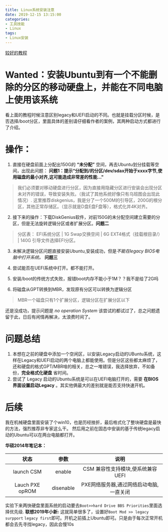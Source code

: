 ```yaml
---
title: Linux系统安装注意
date: 2019-12-15 13:15:00
categories:
- 工具技能
- Linux
tags:
- Linux安装
---
```


[较好的教程](https://blog.csdn.net/suifenghahahaha/article/details/79710023#%E4%BA%B2%E6%B5%8Bdell%E7%AC%94%E8%AE%B0%E6%9C%ACUEFI%E5%90%AF%E5%8A%A8%E6%A8%A1%E5%BC%8F%E7%9A%84%E7%94%B5%E8%84%91%E5%AE%89%E8%A3%85Win10%E5%92%8CUbuntu%E5%8F%8C%E7%B3%BB%E7%BB%9F)
# Wanted：安装Ubuntu到有一个不能删除的分区的移动硬盘上，并能在不同电脑上使用该系统
看上面的教程时候注意区别legacy和UEFI启动的不同。也就是挂载分区时候，是否选择/boot分区，里面具体的差别请仔细看作者的案例，其两种启动方式都进行了介绍。
# 操作：
1. 直接在硬盘前面上分配出150G的 **“未分配”** 空间，再去Ubuntu划分挂载等空间，出现此问题：
**问题1：提示“分配到/的分区/dev/sdax开始于xxxx字节,使用磁盘的最小对齐,这可能造成非常差的性能..."**
>我们必须要对移动硬盘进行分区，因为直接用隐藏分区进行安装会出现分区未对齐的错误，导致安装失败。（我试了其他系统好像只有乌班图会出现此情况）.
这里推荐diskgenius，我是分了一个500M的引导区，200G的根分区，其他正常存储区。（显示就是D盘E盘F盘等），格式化并4K对齐。

2. 接下来的操作：下载DiskGenius软件，对前150G的未分配空间建立需要的分区，但是无法旋转逻辑分区或者扩展分区。**问题二**
>分区表：
EFI系统分区 | 1G
Swap交换空间 | 6G
EXT4格式（挂载根目录/） | 140G
引导文件选择EFI分区。

3. 未解决逻辑分区问题直接安装Ubuntu,安装成功，但是*不能在legacy BIOS电脑中打开系统。* **问题三**
4. 尝试能否在UEFI系统中打开。都不能打开。
5. 安装/boot的传统方式失败，报错boot内存不能小于1M？？我不是给了2G吗

6. 将磁盘从GPT转换到MBR，发现原有分区可以转换为逻辑分区
>MBR一个磁盘只有1个扩展分区，逻辑分区在扩展分区以下

还是没成功，提示问题是 *no operation System* 该尝试的都试过了，总之问题遗留于此，日后有闲情再解决，太浪费时间了。
# 问题总结
1. 本想在之前的硬盘中添加一个空闲区，以安装Legacy启动的UBuntu系统，这样在Legacy和UEFI启动的两个电脑上都能使用。但是分区这些都太麻烦了，还和硬盘的格式GPT/MBR啥的相关，总之一堆错误，我选择放弃，不如备份，**完全格式化硬盘** 省时间。
2. 尝试了 Legacy 启动的Ubuntu系统是可以在UEFI电脑打开的，需要 **在BIOS界面设置启动Legacy** 。其实他俩最大的差别就是能否支持快速开机。

# 后续
我在机械硬盘里面安装了个win10，也是历经挫折，最后格式化了整块硬盘是最快的方法，强烈推荐非专家这么干。
然后用之前在固态中安装的基于传统legacy启动的Ubuntu可以在两台电脑都打开。

**华硕2014年笔记本：**

状态 | 参数 | 说明 
:-: | :-: | :-: 
launch CSM | enable | CSM 兼容性支持模块,使系统兼容UEFI|
Lauch PXE opROM | disenable | PXE网络服务器,通过网络启动电脑,一直关闭|

实验下来两快硬盘里面系统的启动要去`Boot>>hard Drive BBS Priorities`里面选择优先级.
**联想2019年小新:**
这就简单很多了，设置好`Boot Mod >> legacy surpport` `legacy first`即可。开机之前插上Ubuntu即可。只是由于每次正常开机都会去先寻找legacy，因此会慢10s 


